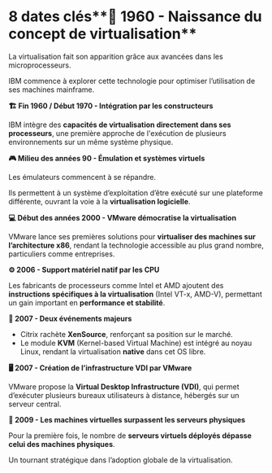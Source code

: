 # 8 dates clés**🧠 1960 - Naissance du concept de virtualisation**

La virtualisation fait son apparition grâce aux avancées dans les microprocesseurs.

IBM commence à explorer cette technologie pour optimiser l’utilisation de ses machines mainframe.

**🏗️ Fin 1960 / Début 1970 - Intégration par les constructeurs**

IBM intègre des **capacités de virtualisation directement dans ses processeurs**, une première approche de l'exécution de plusieurs environnements sur un même système physique.



**🎮 Milieu des années 90 - Émulation et systèmes virtuels**

Les émulateurs commencent à se répandre.

Ils permettent à un système d’exploitation d’être exécuté sur une plateforme différente, ouvrant la voie à la **virtualisation logicielle**.



**💻 Début des années 2000 - VMware démocratise la virtualisation**

VMware lance ses premières solutions pour **virtualiser des machines sur l’architecture x86**, rendant la technologie accessible au plus grand nombre, particuliers comme entreprises.



**⚙️ 2006 - Support matériel natif par les CPU**

Les fabricants de processeurs comme Intel et AMD ajoutent des **instructions spécifiques à la virtualisation** (Intel VT-x, AMD-V), permettant un gain important en **performance et stabilité**.



**🔁 2007 - Deux événements majeurs**
- Citrix rachète **XenSource**, renforçant sa position sur le marché.
- Le module **KVM** (Kernel-based Virtual Machine) est intégré au noyau Linux, rendant la virtualisation **native** dans cet OS libre.



**🖥️ 2007 - Création de l’infrastructure VDI par VMware**

VMware propose la **Virtual Desktop Infrastructure (VDI)**, qui permet d’exécuter plusieurs bureaux utilisateurs à distance, hébergés sur un serveur central.



**🚀 2009 - Les machines virtuelles surpassent les serveurs physiques**

Pour la première fois, le nombre de **serveurs virtuels déployés dépasse celui des machines physiques**.

Un tournant stratégique dans l’adoption globale de la virtualisation.
